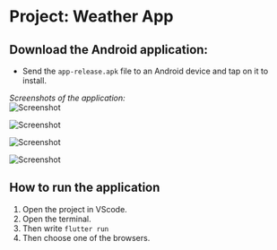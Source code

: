 # Project: Weather App

## Download the Android application:  
* Send the ``app-release.apk`` file to an Android device and tap on it to install.    

*Screenshots of the application:*  
![Screenshot](/assets/application.png)   

![Screenshot](/assets/application2.png)   

![Screenshot](/assets/application3.png)   

![Screenshot](/assets/application4.png)   


## How to run the application
1. Open the project in VScode.
2. Open the terminal.
3. Then write ``flutter run``
4. Then choose one of the browsers.